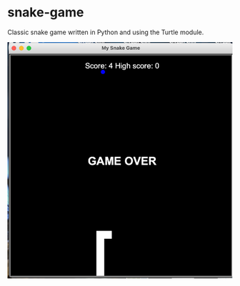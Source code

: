 # snake-game
Classic snake game written in Python and using the Turtle module.

![Screen shot of the game ending after the player won 4 points and died hitting the wall.](https://github.com/mzrithm/snake-game/blob/f3c77b716712e90a3b62a219a646ab8ef7d1261a/screenshots/Screen%20Shot%202021-08-26%20at%204.06.29%20PM.png)
